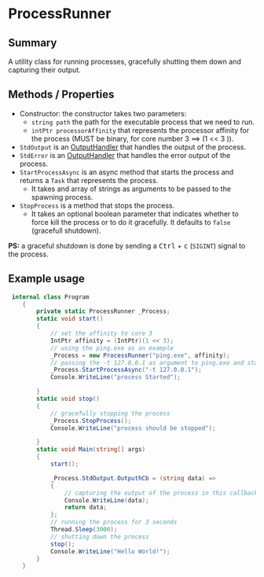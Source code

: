 # ProcessRunner

## Summary

A utility class for running processes, gracefully shutting them down and capturing their output.

## Methods / Properties

- Constructor: the constructor takes two parameters:
  - `string path` the path for the executable process that we need to run.
  - `intPtr processorAffinity` that represents the processor affinity for the process (MUST be binary, for core number 3 ==> (1 << 3 )).
- `StdOutput` is an [OutputHandler](output-handler.md) that handles the output of the process.
- `StdError` is an [OutputHandler](output-handler.md) that handles the error output of the process.
- `StartProcessAsync` is an async method that starts the process and returns a `Task` that represents the process.
  - It takes and array of strings as arguments to be passed to the spawning process.
- `StopProcess` is a method that stops the process.
  - It takes an optional boolean parameter that indicates whether to force kill the process or to do it gracefully. It defaults to `false` (gracefull shutdown).

**PS:** a graceful shutdown is done by sending a <kbd>Ctrl</kbd> + <kbd>c</kbd> (`SIGINT`) signal to the process.

## Example usage

```csharp
 internal class Program
    {
        private static ProcessRunner _Process;
        static void start()
        {
            // set the affinity to core 3
            IntPtr affinity = (IntPtr)(1 << 3);
            // using the ping.exe as an example
            _Process = new ProcessRunner("ping.exe", affinity);
            // passing the -t 127.0.0.1 as argument to ping.exe and starting the process
            _Process.StartProcessAsync("-t 127.0.0.1");
            Console.WriteLine("process Started");

        }
        static void stop()
        {
            // gracefully stopping the process
            _Process.StopProcess();
            Console.WriteLine("process should be stopped");

        }
        static void Main(string[] args)
        {
            start();

            _Process.StdOutput.OutputhCb = (string data) =>
            {
                // capturing the output of the process in this callback function
                Console.WriteLine(data);
                return data;
            };
            // running the process for 3 seconds
            Thread.Sleep(3000);
            // shutting down the process
            stop();
            Console.WriteLine("Hello World!");
        }
    }
```
